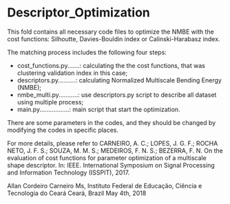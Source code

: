 # Descriptor_Optimization
This fold contains all necessary code files to optimize the NMBE with the cost functions: Silhoutte, Davies-Bouldin index or Calinski-Harabasz index.

The matching process includes the following four steps:

* cost_functions.py.......: calculating the the cost functions, that was clustering validation index in this case;
* descriptors.py..........: calculating Normalized Multiscale Bending Energy (NMBE);
* nmbe_multi.py...........: use descriptors.py script to describe all dataset using multiple process;
* main.py.................: main script that start the optimization.

There are some parameters in the codes, and they should be changed by modifying the codes in specific places.


For more details, please refer to
CARNEIRO, A. C.; LOPES, J. G. F.; ROCHA NETO, J. F. S.; SOUZA, M. M. S.; MEDEIROS,
F. N. S.; BEZERRA, F. N. On the evaluation of cost functions for parameter optimization of a
multiscale shape descriptor. In: IEEE. International Symposium on Signal Processing and
Information Technology (ISSPIT), 2017.


Allan Cordeiro Carneiro
Ms, Instituto Federal de Educação, Ciência e Tecnologia do Ceará
Ceará, Brazil
May 4th, 2018
